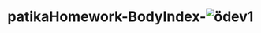 # patikaHomework-BodyIndex-![ödev1](https://user-images.githubusercontent.com/69572868/198619796-b88648b0-4dd1-417f-a5ab-2cdcc92fd4fd.png)
